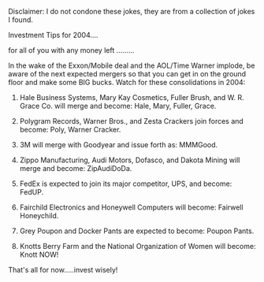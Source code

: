 Disclaimer: I do not condone these jokes, they are from a collection of jokes I found.

Investment Tips for 2004....

for all of you with any money left .........

In the wake of the Exxon/Mobile deal and the AOL/Time Warner implode, be aware of the next expected mergers so that you can get in on the ground floor and make some BIG bucks. Watch for these consolidations in 2004:

1. Hale Business Systems, Mary Kay Cosmetics, Fuller Brush, and W. R. Grace Co. will merge and become: Hale, Mary, Fuller, Grace.

2. Polygram Records, Warner Bros., and Zesta Crackers join forces and become: Poly, Warner Cracker.

3. 3M will merge with Goodyear and issue forth as: MMMGood.

4. Zippo Manufacturing, Audi Motors, Dofasco, and Dakota Mining will merge and become: ZipAudiDoDa.

5. FedEx is expected to join its major competitor, UPS, and become: FedUP.

6. Fairchild Electronics and Honeywell Computers will become: Fairwell Honeychild.

7. Grey Poupon and Docker Pants are expected to become: Poupon Pants.

8. Knotts Berry Farm and the National Organization of Women will become: Knott NOW!

That's all for now.....invest wisely!

